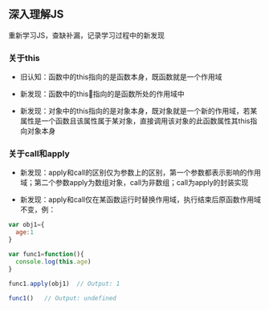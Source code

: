 ## 深入理解JS
重新学习JS，查缺补漏，记录学习过程中的新发现

### 关于this
- 旧认知：函数中的this指向的是函数本身，既函数就是一个作用域
- 新发现：函数中的this指向的是函数所处的作用域中


- 新发现：对象中的this指向的是对象本身，既对象就是一个新的作用域，若某属性是一个函数且该属性属于某对象，直接调用该对象的此函数属性其this指向对象本身


### 关于call和apply
- 新发现：apply和call的区别仅为参数上的区别，第一个参数都表示影响的作用域；第二个参数apply为数组对象，call为非数组；call为apply的封装实现

- 新发现：apply和call仅在某函数运行时替换作用域，执行结束后原函数作用域不变，例：
 
``` javascript
var obj1={
  age:1
}

var func1=function(){
  console.log(this.age)
}

func1.apply(obj1)  // Output: 1

func1()   // Output: undefined

```




